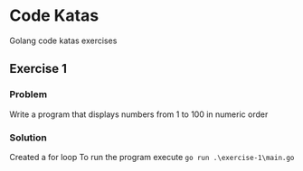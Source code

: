 # Code Katas
Golang code katas exercises

## Exercise 1
### Problem
Write a program that displays numbers from 1 to 100 in numeric order 
### Solution
Created a for loop
To run the program execute `go run .\exercise-1\main.go`
